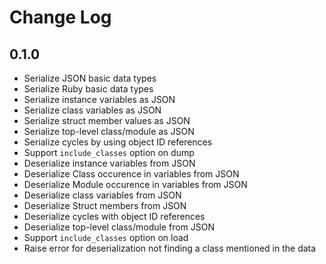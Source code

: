 # Change Log

## 0.1.0

- Serialize JSON basic data types
- Serialize Ruby basic data types
- Serialize instance variables as JSON
- Serialize class variables as JSON
- Serialize struct member values as JSON
- Serialize top-level class/module as JSON
- Serialize cycles by using object ID references
- Support `include_classes` option on dump
- Deserialize instance variables from JSON
- Deserialize Class occurence in variables from JSON
- Deserialize Module occurence in variables from JSON
- Deserialize class variables from JSON
- Deserialize Struct members from JSON
- Deserialize cycles with object ID references
- Deserialize top-level class/module from JSON
- Support `include_classes` option on load
- Raise error for deserialization not finding a class mentioned in the data

